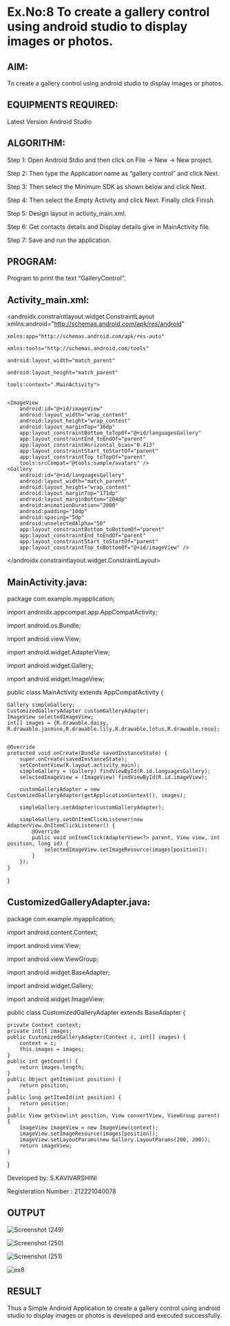 # Ex.No:8 To create a gallery control using android studio to display images or photos.


## AIM:

To create a gallery control using android studio to display images or photos.

## EQUIPMENTS REQUIRED:

Latest Version Android Studio

## ALGORITHM:
Step 1: Open Android Stdio and then click on File -> New -> New project.

Step 2: Then type the Application name as “gallery control″ and click Next. 

Step 3: Then select the Minimum SDK as shown below and click Next.

Step 4: Then select the Empty Activity and click Next. Finally click Finish.

Step 5: Design layout in activity_main.xml.

Step 6: Get contacts details and Display details give in MainActivity file.

Step 7: Save and run the application.


## PROGRAM:
Program to print the text “GalleryControl”.

## Activity_main.xml:
<?xml version="1.0" encoding="utf-8"?>

<androidx.constraintlayout.widget.ConstraintLayout xmlns:android="http://schemas.android.com/apk/res/android"

    xmlns:app="http://schemas.android.com/apk/res-auto"
    
    xmlns:tools="http://schemas.android.com/tools"
    
    android:layout_width="match_parent"
    
    android:layout_height="match_parent"
    
    tools:context=".MainActivity">
    

    <ImageView
        android:id="@+id/imageView"
        android:layout_width="wrap_content"
        android:layout_height="wrap_content"
        android:layout_marginTop="36dp"
        app:layout_constraintBottom_toTopOf="@+id/languagesGallery"
        app:layout_constraintEnd_toEndOf="parent"
        app:layout_constraintHorizontal_bias="0.413"
        app:layout_constraintStart_toStartOf="parent"
        app:layout_constraintTop_toTopOf="parent"
        tools:srcCompat="@tools:sample/avatars" />
    <Gallery
        android:id="@+id/languagesGallery"
        android:layout_width="match_parent"
        android:layout_height="wrap_content"
        android:layout_marginTop="171dp"
        android:layout_marginBottom="204dp"
        android:animationDuration="2000"
        android:padding="10dp"
        android:spacing="5dp"
        android:unselectedAlpha="50"
        app:layout_constraintBottom_toBottomOf="parent"
        app:layout_constraintEnd_toEndOf="parent"
        app:layout_constraintStart_toStartOf="parent"
        app:layout_constraintTop_toBottomOf="@+id/imageView" />


</androidx.constraintlayout.widget.ConstraintLayout>

## MainActivity.java:
package com.example.myapplication;

import androidx.appcompat.app.AppCompatActivity;

import android.os.Bundle;

import android.view.View;

import android.widget.AdapterView;

import android.widget.Gallery;

import android.widget.ImageView;

public class MainActivity extends AppCompatActivity {

    Gallery simpleGallery;
    CustomizedGalleryAdapter customGalleryAdapter;
    ImageView selectedImageView;
    int[] images = {R.drawable.daisy, R.drawable.jasmine,R.drawable.lily,R.drawable.lotus,R.drawable.rose};


    @Override
    protected void onCreate(Bundle savedInstanceState) {
        super.onCreate(savedInstanceState);
        setContentView(R.layout.activity_main);
        simpleGallery = (Gallery) findViewById(R.id.languagesGallery);
        selectedImageView = (ImageView) findViewById(R.id.imageView);

        customGalleryAdapter = new CustomizedGalleryAdapter(getApplicationContext(), images);

        simpleGallery.setAdapter(customGalleryAdapter);

        simpleGallery.setOnItemClickListener(new AdapterView.OnItemClickListener() {
            @Override
            public void onItemClick(AdapterView<?> parent, View view, int position, long id) {
                selectedImageView.setImageResource(images[position]);
            }
        });
    }
}

## CustomizedGalleryAdapter.java:
package com.example.myapplication;

import android.content.Context;

import android.view.View;

import android.view.ViewGroup;

import android.widget.BaseAdapter;

import android.widget.Gallery;

import android.widget.ImageView;

public class CustomizedGalleryAdapter extends BaseAdapter {

    private Context context;
    private int[] images;
    public CustomizedGalleryAdapter(Context c, int[] images) {
        context = c;
        this.images = images;
    }
    public int getCount() {
        return images.length;
    }
    public Object getItem(int position) {
        return position;
    }
    public long getItemId(int position) {
        return position;
    }
    public View getView(int position, View convertView, ViewGroup parent) {
        ImageView imageView = new ImageView(context);
        imageView.setImageResource(images[position]);
        imageView.setLayoutParams(new Gallery.LayoutParams(200, 200));
        return imageView;
    }
}

Developed by: S.KAVIVARSHINI

Registeration Number : 212221040078

## OUTPUT
![Screenshot (249)](https://github.com/Aishwarya-TM/Mobile-Application-Development/assets/127846109/b6e6dcfc-2d63-4f12-9c71-7c17c05e434e)

![Screenshot (250)](https://github.com/Aishwarya-TM/Mobile-Application-Development/assets/127846109/61bc121f-37a6-45f6-81d6-9638a8ef1e30)

![Screenshot (251)](https://github.com/Aishwarya-TM/Mobile-Application-Development/assets/127846109/531f0949-533f-4fd1-af7b-3fc2ee85e849)

![ex8](https://github.com/Aishwarya-TM/Mobile-Application-Development/assets/127846109/e71e3d94-c1c1-491e-93b3-c10db4456e79)


## RESULT
Thus a Simple Android Application to create a gallery control using android studio to display images or photos is developed and executed successfully.
